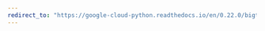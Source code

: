 ```yaml
---
redirect_to: "https://google-cloud-python.readthedocs.io/en/0.22.0/bigtable-client-intro.html"
---
```

